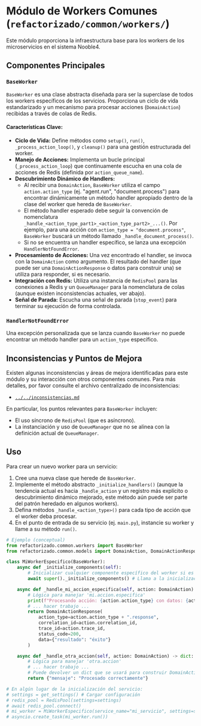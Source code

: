 # Módulo de Workers Comunes (`refactorizado/common/workers/`)

Este módulo proporciona la infraestructura base para los workers de los microservicios en el sistema Nooble4.

## Componentes Principales

### `BaseWorker`

`BaseWorker` es una clase abstracta diseñada para ser la superclase de todos los workers específicos de los servicios. Proporciona un ciclo de vida estandarizado y un mecanismo para procesar acciones (`DomainAction`) recibidas a través de colas de Redis.

#### Características Clave:

-   **Ciclo de Vida:** Define métodos como `setup()`, `run()`, `_process_action_loop()`, y `cleanup()` para una gestión estructurada del worker.
-   **Manejo de Acciones:** Implementa un bucle principal (`_process_action_loop`) que continuamente escucha en una cola de acciones de Redis (definida por `action_queue_name`).
-   **Descubrimiento Dinámico de Handlers:**
    -   Al recibir una `DomainAction`, `BaseWorker` utiliza el campo `action.action_type` (ej. "agent.run", "document.process") para encontrar dinámicamente un método handler apropiado dentro de la clase del worker que hereda de `BaseWorker`.
    -   El método handler esperado debe seguir la convención de nomenclatura `_handle_<action_type_part1>_<action_type_part2>_...()`. Por ejemplo, para una acción con `action_type = "document.process"`, `BaseWorker` buscará un método llamado `_handle_document_process()`.
    -   Si no se encuentra un handler específico, se lanza una excepción `HandlerNotFoundError`.
-   **Procesamiento de Acciones:** Una vez encontrado el handler, se invoca con la `DomainAction` como argumento. El resultado del handler (que puede ser una `DomainActionResponse` o datos para construir una) se utiliza para responder, si es necesario.
-   **Integración con Redis:** Utiliza una instancia de `RedisPool` para las conexiones a Redis y un `QueueManager` para la nomenclatura de colas (aunque existen inconsistencias actuales, ver abajo).
-   **Señal de Parada:** Escucha una señal de parada (`stop_event`) para terminar su ejecución de forma controlada.

### `HandlerNotFoundError`

Una excepción personalizada que se lanza cuando `BaseWorker` no puede encontrar un método handler para un `action_type` específico.

## Inconsistencias y Puntos de Mejora

Existen algunas inconsistencias y áreas de mejora identificadas para este módulo y su interacción con otros componentes comunes. Para más detalles, por favor consulte el archivo centralizado de inconsistencias:

-   [`../../inconsistencias.md`](../../inconsistencias.md)

En particular, los puntos relevantes para `BaseWorker` incluyen:

-   El uso síncrono de `RedisPool` (que es asíncrono).
-   La instanciación y uso de `QueueManager` que no se alinea con la definición actual de `QueueManager`.

## Uso

Para crear un nuevo worker para un servicio:

1.  Cree una nueva clase que herede de `BaseWorker`.
2.  Implemente el método abstracto `_initialize_handlers()` (aunque la tendencia actual es hacia `_handle_action` y un registro más explícito o descubrimiento dinámico mejorado, este método aún puede ser parte del patrón heredado en algunos workers).
3.  Defina métodos `_handle_<action_type>()` para cada tipo de acción que el worker deba procesar.
4.  En el punto de entrada de su servicio (ej. `main.py`), instancie su worker y llame a su método `run()`.

```python
# Ejemplo (conceptual)
from refactorizado.common.workers import BaseWorker
from refactorizado.common.models import DomainAction, DomainActionResponse

class MiWorkerEspecifico(BaseWorker):
    async def _initialize_components(self):
        # Inicializar cualquier componente específico del worker si es necesario
        await super()._initialize_components() # Llama a la inicialización del BaseWorker

    async def _handle_mi_accion_especifica(self, action: DomainAction) -> DomainActionResponse:
        # Lógica para manejar 'mi.accion.especifica'
        print(f"Procesando acción: {action.action_type} con datos: {action.data}")
        # ... hacer trabajo ...
        return DomainActionResponse(
            action_type=action.action_type + ".response",
            correlation_id=action.correlation_id,
            trace_id=action.trace_id,
            status_code=200,
            data={"resultado": "éxito"}
        )

    async def _handle_otra_accion(self, action: DomainAction) -> dict:
        # Lógica para manejar 'otra.accion'
        # ... hacer trabajo ...
        # Puede devolver un dict que se usará para construir DomainActionResponse
        return {"mensaje": "Procesado correctamente"}

# En algún lugar de la inicialización del servicio:
# settings = get_settings() # Cargar configuración
# redis_pool = RedisPool(settings=settings)
# await redis_pool.connect()
# mi_worker = MiWorkerEspecifico(service_name="mi_servicio", settings=settings, redis_pool=redis_pool)
# asyncio.create_task(mi_worker.run())
```
